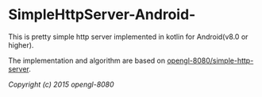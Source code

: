 # SimpleHttpServer-Android-
This is pretty simple http server implemented in kotlin for Android(v8.0 or higher).

The implementation and algorithm are based on [opengl-8080/simple-http-server](https://github.com/opengl-8080/simple-http-server).

*Copyright (c) 2015 opengl-8080*

